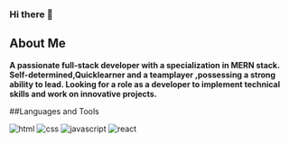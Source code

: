### Hi there 👋

<!--
**Saniyzehra123/Saniyzehra123** is a ✨ _special_ ✨ repository because its `README.md` (this file) appears on your GitHub profile.

Here are some ideas to get you started:

- 🔭 I’m currently working on MERN Stack
- 🌱 I’m currently learning Full Stack Web Devlopment
- 👯 I’m looking to collaborate on some cool project
- 🤔 I’m looking for help with ...
- 💬 Ask me about ...
- 📫 How to reach me: ...
- 😄 Pronouns: ...
- ⚡ Fun fact: ...
-->

## About Me
<b>A passionate full-stack developer with a specialization in MERN stack. Self-determined,Quicklearner and a teamplayer ,possessing a strong ability to lead. Looking for a role as a developer to implement technical skills and work on innovative projects.
</b>

##Languages and Tools

<p align="left">
<img src=" https://www.google.com/url?sa=i&url=https%3A%2F%2Fwww.flaticon.com%2Ffree-icon%2Fhtml-5_919827&psig=AOvVaw3CZuYEWBTij2T_ZGj9ajaN&ust=1647417774255000&source=images&cd=vfe&ved=0CAsQjRxqFwoTCJjN2dbTx_YCFQAAAAAdAAAAABAD
"alt=" html"/>

<img  src="https://cdn-icons-png.flaticon.com/512/919/919826.png" alt="css"/>

<img src="https://static.javatpoint.com/images/javascript/javascript_logo.png" alt="javascript"/>
 <img src="https://www.google.com/url?sa=i&url=https%3A%2F%2Fcommons.wikimedia.org%2Fwiki%2FFile%3AReact-icon.svg&psig=AOvVaw30JF1yybGM5zWDdfyS-LGF&ust=1647417990971000&source=images&cd=vfe&ved=0CAsQjRxqFwoTCPjGh7TUx_YCFQAAAAAdAAAAABAD " alt="react"/>
</p>
